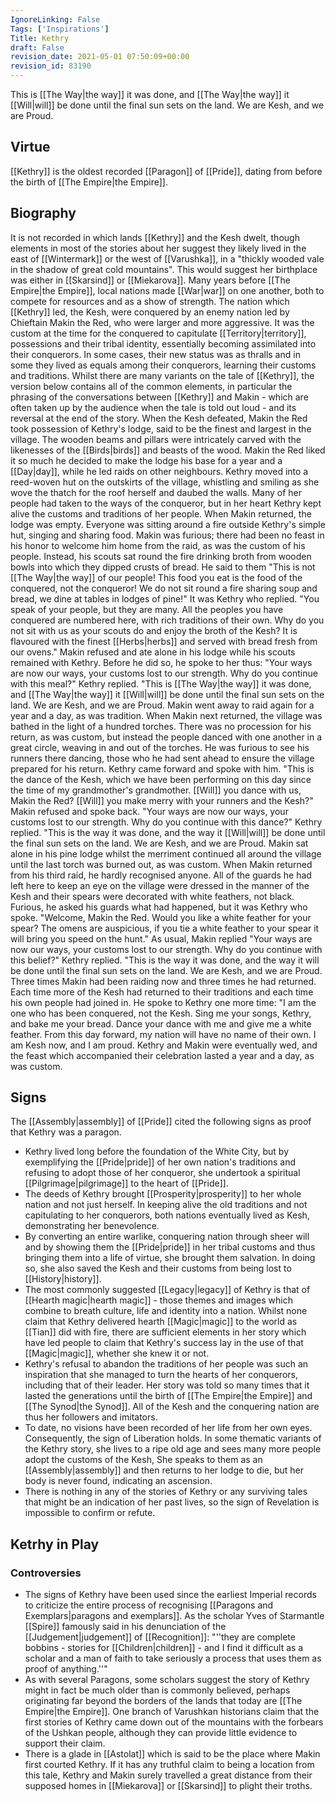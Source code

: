 ```yaml
---
IgnoreLinking: False
Tags: ['Inspirations']
Title: Kethry
draft: False
revision_date: 2021-05-01 07:50:09+00:00
revision_id: 83190
---
```


This is [[The Way|the way]] it was done, and [[The Way|the way]] it [[Will|will]] be done until the final sun sets on the land. We are Kesh, and we are Proud.
## Virtue
[[Kethry]] is the oldest recorded [[Paragon]] of [[Pride]], dating from before the birth of [[The Empire|the Empire]].
## Biography
It is not recorded in which lands [[Kethry]] and the Kesh dwelt, though elements in most of the stories about her suggest they likely lived in the east of [[Wintermark]] or the west of [[Varushka]], in a "thickly wooded vale in the shadow of great cold mountains". This would suggest her birthplace was either in [[Skarsind]] or [[Miekarova]].
Many years before [[The Empire|the Empire]], local nations made [[War|war]] on one another, both to compete for resources and as a show of strength. The nation which [[Kethry]] led, the Kesh, were conquered by an enemy nation led by Chieftain Makin the Red, who were larger and more aggressive. It was the custom at the time for the conquered to capitulate [[Territory|territory]], possessions and their tribal identity, essentially becoming assimilated into their conquerors. In some cases, their new status was as thralls and in some they lived as equals among their conquerors, learning their customs and traditions.
Whilst there are many variants on the tale of [[Kethry]], the version below contains all of the common elements, in particular the phrasing of the conversations between [[Kethry]] and Makin - which are often taken up by the audience when the tale is told out loud - and its reversal at the end of the story.
When the Kesh defeated, Makin the Red took possession of Kethry's lodge, said to be the finest and largest in the village. The wooden beams and pillars were intricately carved with the likenesses of the [[Birds|birds]] and beasts of the wood. Makin the Red liked it so much he decided to make the lodge his base for a year and a [[Day|day]], while he led raids on other neighbours. Kethry moved into a reed-woven hut on the outskirts of the village, whistling and smiling as she wove the thatch for the roof herself and daubed the walls. Many of her people had taken to the ways of the conqueror, but in her heart Kethry kept alive the customs and traditions of her people. 
When Makin returned, the lodge was empty. Everyone was sitting around a fire outside Kethry's simple hut, singing and sharing food. Makin was furious; there had been no feast in his honor to welcome him home from the raid, as was the custom of his people. Instead, his scouts sat round the fire drinking broth from wooden bowls into which they dipped crusts of bread. He said to them "This is not [[The Way|the way]] of our people! This food you eat is the food of the conquered, not the conqueror! We do not sit round a fire sharing soup and bread, we dine at tables in lodges of pine!"
It was Kethry who replied. "You speak of your people, but they are many. All the peoples you have conquered are numbered here, with rich traditions of their own. Why do you not sit with us as your scouts do and enjoy the broth of the Kesh? It is flavoured with the finest [[Herbs|herbs]] and served with bread fresh from our ovens." Makin refused and ate alone in his lodge while his scouts remained with Kethry. Before he did so, he spoke to her thus: "Your ways are now our ways, your customs lost to our strength. Why do you continue with this meal?" Kethry replied. "This is [[The Way|the way]] it was done, and [[The Way|the way]] it [[Will|will]] be done until the final sun sets on the land. We are Kesh, and we are Proud. 
Makin went away to raid again for a year and a day, as was tradition. When Makin next returned, the village was bathed in the light of a hundred torches. There was no procession for his return, as was custom, but instead the people danced with one another in a great circle, weaving in and out of the torches. He was furious to see his runners there dancing, those who he had sent ahead to ensure the village prepared for his return.
Kethry came forward and spoke with him. "This is the dance of the Kesh, which we have been performing on this day since the time of my grandmother's grandmother. [[Will]] you dance with us, Makin the Red? [[Will]] you make merry with your runners and the Kesh?" Makin refused and spoke back. "Your ways are now our ways, your customs lost to our strength. Why do you continue with this dance?" Kethry replied. "This is the way it was done, and the way it [[Will|will]] be done until the final sun sets on the land. We are Kesh, and we are Proud. Makin sat alone in his pine lodge whilst the merriment continued all around the village until the last torch was burned out, as was custom.
When Makin returned from his third raid, he hardly recognised anyone. All of the guards he had left here to keep an eye on the village were dressed in the manner of the Kesh and their spears were decorated with white feathers, not black. Furious, he asked his guards what had happened, but it was Kethry who spoke.
"Welcome, Makin the Red. Would you like a white feather for your spear? The omens are auspicious, if you tie a white feather to your spear it will bring you speed on the hunt." As usual, Makin replied "Your ways are now our ways, your customs lost to our strength. Why do you continue with this belief?" Kethry replied. "This is the way it was done, and the way it will be done until the final sun sets on the land. We are Kesh, and we are Proud.
Three times Makin had been raiding now and three times he had returned. Each time more of the Kesh had returned to their traditions and each time his own people had joined in. He spoke to Kethry one more time:
"I am the one who has been conquered, not the Kesh. Sing me your songs, Kethry, and bake me your bread. Dance your dance with me and give me a white feather. From this day forward, my nation will have no name of their own. I am Kesh now, and I am proud. 
Kethry and Makin were eventually wed, and the feast which accompanied their celebration lasted a year and a day, as was custom.
## Signs
The [[Assembly|assembly]] of [[Pride]] cited the following signs as proof that Kethry was a paragon.
* Kethry lived long before the foundation of the White City, but by  exemplifying the [[Pride|pride]] of her own nation's traditions and refusing to adopt those of her conqueror, she undertook a spiritual [[Pilgrimage|pilgrimage]] to the heart of [[Pride]].
* The deeds of Kethry brought [[Prosperity|prosperity]] to her whole nation and not just herself. In keeping alive the old traditions and not capitulating to her conquerors, both nations eventually lived as Kesh, demonstrating her benevolence. 
* By converting an entire warlike, conquering nation through sheer will and by showing them the [[Pride|pride]] in her tribal customs and thus bringing them into a life of virtue, she brought them salvation. In doing so, she also saved the Kesh and their customs from being lost to [[History|history]].
* The most commonly suggested [[Legacy|legacy]] of Kethry is that of [[Hearth magic|hearth magic]] - those themes and images which combine to breath culture, life and identity into a nation. Whilst none claim that Kethry delivered hearth [[Magic|magic]] to the world as [[Tian]] did with fire, there are sufficient elements in her story which have led people to claim that Kethry's success lay in the use of that [[Magic|magic]], whether she knew it or not.
* Kethry's refusal to abandon the traditions of her people was such an inspiration that she managed to turn the hearts of her conquerors, including that of their leader. Her story was told so many times that it lasted the generations until the birth of [[The Empire|the Empire]] and [[The Synod|the Synod]]. All of the Kesh and the conquering nation are thus her followers and imitators.
* To date, no visions have been recorded of her life from her own eyes. Consequently, the sign of Liberation holds. In some thematic variants of the Kethry story, she lives to a ripe old age and sees many more people adopt the customs of the Kesh, She speaks to them as an [[Assembly|assembly]] and then returns to her lodge to die, but her body is never found, indicating an ascension.
* There is nothing in any of the stories of Kethry or any surviving tales that might be an indication of her past lives, so the sign of Revelation is impossible to confirm or refute.
## Ketrhy in Play
### Controversies
* The signs of Kethry have been used since the earliest Imperial records to criticize the entire process of recognising [[Paragons and Exemplars|paragons and exemplars]]. As the scholar Yves of Starmantle [[Spire]] famously said in his denunciation of the [[Judgement|judgement]] of [[Recognition]]: "''they are complete bobbins - stories for [[Children|children]] - and I find it difficult as a scholar and a man of faith to take seriously a process that uses them as proof of anything.''"
* As with several Paragons, some scholars suggest the story of Kethry might in fact be much older than is commonly believed, perhaps originating far beyond the borders of the lands that today are [[The Empire|the Empire]]. One branch of Varushkan historians claim that the first stories of Kethry came down out of the mountains with the forbears of the Ushkan people, although they can provide little evidence to support their claim.
* There is a glade in [[Astolat]] which is said to be the place where Makin first courted Kethry. If it has any truthful claim to being a location from this tale, Kethry and Makin surely travelled a great distance from their supposed homes in [[Miekarova]] or [[Skarsind]] to plight their troths.